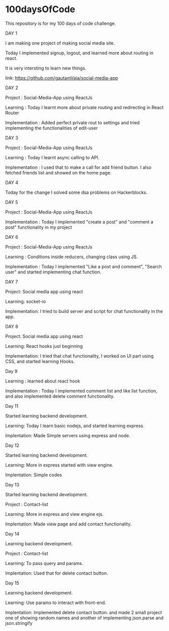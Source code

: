 # 100daysOfCode
This repository is for my 100 days of code challenge.

DAY 1

I am making one project of making social media site.

Today I implemented signup, logout, and learned more about routing in react.

It is very intersting to learn new things.

link: https://github.com/gautamVaja/social-media-app



DAY 2

Project : Social-Media-App using ReactJs

Learning : Today I learnt more about private routing and redirecting in React Router

Implementation : Added perfect private rout to settings and tried implementing the functionalities of edit-user



DAY 3 

Project : Social-Media-App using ReactJs

Learning : Today I learnt async calling to API.

Implementation : I used that to make a call for add friend button. I also fetched friends list and showed on the home page.

DAY 4

Today for the change I solved some dsa problems on Hackerblocks.

DAY 5

Project : Social-Media-App using ReactJs

Implementation : Today I implemented "create a post" and "comment a post" functionality in my project

DAY 6

Project : Social-Media-App using ReactJs

Learning : Conditions inside reducers, changing class using JS.

Implementation : Today I implemented "Like a post and comment", "Search user" and started implementing chat function.

DAY 7

Project: Social media app using react

Learning: socket-io 

Implementation: I tried to build server and script for chat functionality in the app.

DAY 8

Project: Social media app using react

Learning: React hooks just beginning

Implementation: I tried that chat functionality, I worked on UI part using CSS, and started learning Hooks.

Day 9

Learning : learned about react hook

Implementation : Today I implemented comment list and like list function, and also implemented delete comment functionality.

Day 11

Started learning backend development.

Learning: Today I learn basic nodejs, and started learning express.

Implentation: Made Simple servers using express and node.

Day 12

Started learning backend development.

Learning: More in express started with view engine.

Implentation: Simple codes

Day 13

Started learning backend development.

Project : Contact-list

Learning: More in express and view engine ejs.

Implentation: Made view page and add contact functionality.

Day 14

Learning backend development.

Project : Contact-list

Learning: To pass query and params.

Implentation: Used that for delete contact button.

Day 15

Learning backend development.

Learning: Use params to interact with front-end.

Implentation: Implemented delete contact button.
and made 2 small project one of showing random names and another of implementing json.parse  and json.stringify
